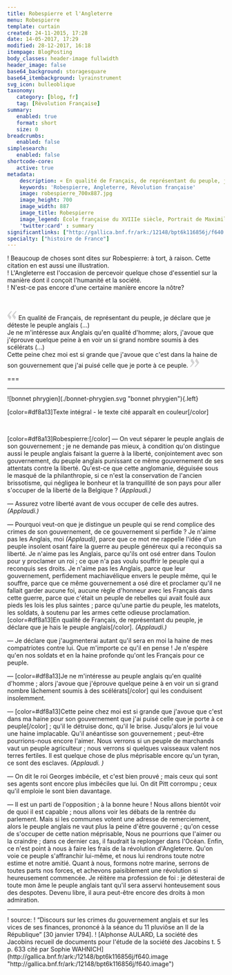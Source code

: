 ```yaml
---
title: Robespierre et l'Angleterre
menu: Robespierre
template: curtain
created: 24-11-2015, 17:28
date: 14-05-2017, 17:29
modified: 28-12-2017, 16:18
itempage: BlogPosting
body_classes: header-image fullwidth
header_image: false
base64_background: storagesquare
base64_itembackground: lyrainstrument
svg_icon: bulleoblique
taxonomy:
   category: [blog, fr]
   tag: [Révolution Française]
summary:
   enabled: true
   format: short
   size: 0
breadcrumbs:
   enabled: false
simplesearch:
   enabled: false
shortcode-core:
   active: true
metadata:
    description: « En qualité de Français, de représentant du peuple, je déclare que je déteste le peuple anglais »!!!
    keywords: 'Robespierre, Angleterre, Révolution française'
    image: robespierre_700x887.jpg
    image_height: 700
    image_width: 887
    image_title: Robespierre
    image_legend: École française du XVIIIe siècle, Portrait de Maximilien Robespierre, musée Carnavalet
    'twitter:card' : summary
significantlinks: ["http://gallica.bnf.fr/ark:/12148/bpt6k116856j/f640.image"]
specialty: ["histoire de France"]
---
```

! Beaucoup de choses sont dites sur Robespierre: à tort, à raison. Cette citation en est aussi une illustration.  
! L'Angleterre est l'occasion de percevoir quelque chose d'essentiel sur la manière dont il conçoit l'humanité et la société.  
! N'est-ce pas encore d'une certaine manière encore la nôtre?  

<br>

<span><svg width="22px" height="22px" xmlns="http://www.w3.org/2000/svg" viewBox="0 0 78 78" fill="lightgrey" opacity="1"><path d="M76.5 9.0009L57.0898 32.605c-.88226 1.10283-.88226 1.54397-.88226 1.76454 0 1.10286 1.76455 3.30857 2.8674 4.632l13.0167 14.99877L61.50123 74.9545 50.4727 59.51456c-2.87047-3.97028-10.80793-15.88413-10.80793-19.19267 0-1.76458.6617-2.4263 6.6171-9.7051C60.8395 12.74754 63.04522 10.98297 70.98575 3.0455L76.5 9.00092zm-38.16172 0L18.9281 32.605c-.88228 1.10283-.88228 1.54397-.88228 1.76454 0 1.10286 1.76457 3.30857 2.86742 4.632L33.92688 54.0003 23.3395 74.9545 12.30793 59.51456C9.44053 55.54428 1.5 43.63043 1.5 40.3219c0-1.76458.6617-2.4263 6.6171-9.7051C22.67475 12.74754 24.88043 10.98297 32.82097 3.0455l5.51732 5.9554z"/></svg></span>
En qualité de Français, de représentant du peuple, je déclare que je déteste le peuple anglais (...)  
Je ne m'intéresse aux Anglais qu'en qualité d'homme; alors, j'avoue que j'éprouve quelque peine à en voir un si grand nombre soumis à des scélérats (...)  
Cette peine chez moi est si grande que j'avoue que c'est dans la haine de son gouvernement que j'ai puisé celle que je porte à ce peuple. <span><svg width="22px" height="22px" xmlns="http://www.w3.org/2000/svg" viewBox="0 0 78 78" fill="lightgrey" opacity="1"><path d="M1.5 68.9991L20.9102 45.395c.88226-1.10283.88226-1.54397.88226-1.76454 0-1.10286-1.76455-3.30857-2.8674-4.632L5.90836 23.9997 16.49877 3.0455 27.5273 18.48544c2.87047 3.97028 10.80793 15.88413 10.80793 19.19267 0 1.76458-.6617 2.4263-6.6171 9.7051C17.1605 65.25246 14.95478 67.01703 7.01425 74.9545L1.5 68.99908zm38.16172 0L59.0719 45.395c.88228-1.10283.88228-1.54397.88228-1.76454 0-1.10286-1.76457-3.30857-2.86742-4.632L44.07312 23.9997 54.6605 3.0455l11.03157 15.43992C68.55947 22.45572 76.5 34.36957 76.5 37.6781c0 1.76458-.6617 2.4263-6.6171 9.7051C55.32526 65.25246 53.11957 67.01703 45.17904 74.9545l-5.51732-5.9554z"/></svg></span>  

===

<hr>
![bonnet phrygien](./bonnet-phrygien.svg "bonnet phrygien"){.left}

[color=#df8a13]Texte intégral - le texte cité apparaît en couleur[/color]  

<br>

[color=#df8a13]Robespierre:[/color] — On veut séparer le peuple anglais de son gouvernement ; je ne demande pas mieux, à condition qu'on distingue aussi le peuple anglais faisant la guerre à la liberté, conjointement avec son gouvernement, du peuple anglais punissant ce même gouvernement de ses attentats contre la liberté. Qu'est-ce que cette anglomanie, déguisée sous le masqué de la philanthropie, si ce n'est la conservation de l'ancien brissotisme, qui négligea le bonheur et la tranquillité de son pays pour aller s'occuper de la liberté de la Belgique ? _(Applaudi.)_  

— Assurez votre liberté avant de vous occuper de celle des autres. _(Applaudi.)_  

— Pourquoi veut-on que je distingue un peuple qui se rend complice des crimes de son gouvernement, de ce gouvernement si perfide ? Je n'aime pas les Anglais, moi _(Applaudi)_, parce que ce mot me rappelle l'idée d'un peuple insolent osant faire la guerre au peuple généreux qui a reconquis sa liberté. Je n'aime pas les Anglais, parce qu'ils ont osé entrer dans Toulon pour y proclamer un roi ; ce que n'a pas voulu souffrir le peuple qui a reconquis ses droits.
Je n'aime pas les Anglais, parce que leur gouvernement, perfidement machiavélique envers le peuple même, qui le souffre, parce que ce même gouvernement a osé dire et proclamer qu'il ne fallait garder aucune foi, aucune règle d'honneur avec les Français dans cette guerre, parce que c'était un peuple de rebelles qui avait foulé aux
pieds les lois les plus saintes ; parce qu'une partie du peuple, les matelots, les soldats, à soutenu par les armes cette odieuse proclamation. [color=#df8a13]En qualité de Français, de représentant du peuple, je déclare que je hais le peuple anglais[/color]. _(Applaudi.)_  

— Je déclare que j'augmenterai autant qu'il sera en moi la haine de mes compatriotes
contre lui. Que m'importe ce qu'il en pense ! Je n'espère qu'en nos soldats et en la haine profonde qu'ont les Français pour ce peuple.  

— [color=#df8a13]Je ne m'intéresse au peuple anglais qu'en qualité d'homme ; alors j'avoue que j'éprouve quelque peine à en voir un si grand nombre lâchement soumis à des scélérats[/color] qui les conduisent insolemment.  

— [color=#df8a13]Cette peine chez moi est si grande que j'avoue que c'est dans ma haine pour son gouvernement que j'ai puisé celle que je porte à ce peuple[/color] ; qu'il le détruise donc, qu'il le brise. Jusqu'alors je lui voue une haine implacable. Qu'il anéantisse son gouvernement ; peut-être pourrions-nous encore l'aimer. Nous verrons si un peuple de marchands vaut un peuple agriculteur ; nous verrons si quelques vaisseaux valent nos terres fertiles. Il est quelque chose de plus méprisable encore qu'un tyran, ce sont des esclaves. _(Applaudi. )_  

— On dit le roi Georges imbécile, et c'est bien prouvé ; mais ceux qui sont ses agents sont encore plus imbéciles que lui. On dit Pitt corrompu ; ceux qu'il emploie le sont bien davantage.  

— Il est un parti de l'opposition ; à la bonne heure ! Nous allons bientôt voir de quoi il est capable ; nous allons voir les débats de la rentrée du parlement. Mais si les communes votent une adresse de remerciement, alors le peuple anglais ne vaut plus la peine d'être gouverné ; qu'on cesse de s'occuper de cette nation méprisable, Nous ne pourrions que l'aimer ou la craindre ; dans ce dernier cas, il faudrait la replonger dans l'Océan. Enfin, ce n'est point à nous à faire les frais de la révolution d'Angleterre. Qu'on voie ce peuple s'affranchir lui-même, et nous lui rendrons toute notre estime et notre amitié. Quant à nous, formons notre marine, serrons de toutes parts nos forces, et achevons paisiblement une révolution si heureusement
commencée. Je réitère ma profession de foi : je détesterai de toute mon âme le peuple anglais tant qu'il sera asservi honteusement sous des despotes. Devenu libre, il aura peut-être encore des droits à mon admiration.  
<hr>
! source:  
! “Discours sur les crimes du gouvernement anglais et sur les vices de ses finances, prononcé à la séance du 11 pluviôse an II de la République” [30 janvier 1794].  
! [Alphonse AULARD, La société des Jacobins recueil de documents pour l'étude de la société des Jacobins t. 5 p. 633 cité par Sophie WAHNICH](http://gallica.bnf.fr/ark:/12148/bpt6k116856j/f640.image "http://gallica.bnf.fr/ark:/12148/bpt6k116856j/f640.image")
